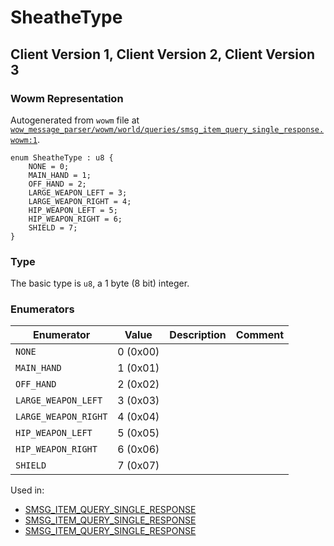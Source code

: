 # SheatheType

## Client Version 1, Client Version 2, Client Version 3

### Wowm Representation

Autogenerated from `wowm` file at [`wow_message_parser/wowm/world/queries/smsg_item_query_single_response.wowm:1`](https://github.com/gtker/wow_messages/tree/main/wow_message_parser/wowm/world/queries/smsg_item_query_single_response.wowm#L1).

```rust,ignore
enum SheatheType : u8 {
    NONE = 0;
    MAIN_HAND = 1;
    OFF_HAND = 2;
    LARGE_WEAPON_LEFT = 3;
    LARGE_WEAPON_RIGHT = 4;
    HIP_WEAPON_LEFT = 5;
    HIP_WEAPON_RIGHT = 6;
    SHIELD = 7;
}
```
### Type
The basic type is `u8`, a 1 byte (8 bit) integer.
### Enumerators
| Enumerator | Value  | Description | Comment |
| --------- | -------- | ----------- | ------- |
| `NONE` | 0 (0x00) |  |  |
| `MAIN_HAND` | 1 (0x01) |  |  |
| `OFF_HAND` | 2 (0x02) |  |  |
| `LARGE_WEAPON_LEFT` | 3 (0x03) |  |  |
| `LARGE_WEAPON_RIGHT` | 4 (0x04) |  |  |
| `HIP_WEAPON_LEFT` | 5 (0x05) |  |  |
| `HIP_WEAPON_RIGHT` | 6 (0x06) |  |  |
| `SHIELD` | 7 (0x07) |  |  |

Used in:
* [SMSG_ITEM_QUERY_SINGLE_RESPONSE](smsg_item_query_single_response.md)
* [SMSG_ITEM_QUERY_SINGLE_RESPONSE](smsg_item_query_single_response.md)
* [SMSG_ITEM_QUERY_SINGLE_RESPONSE](smsg_item_query_single_response.md)

